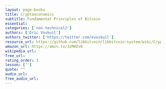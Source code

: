 ```yaml
---
layout: page-books
title: Cryptoeconomics
subtitle: Fundamental Principles of Bitcoin
essential: 
categories: ['non-technical2']
authors: ['Eric Voskuil']
authors_twitter: ['https://twitter.com/evoskuil']
resource_url: https://github.com/libbitcoin/libbitcoin-system/wiki/Cryptoeconomics
amazon_url: https://amzn.to/3zMHZv8
wikipedia_url: 
free_url: 
rating_order: 3
lesson: ['']
quote: ""
audio_url: 
free_audio_url: 
---
```


